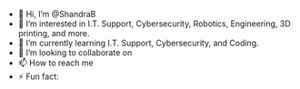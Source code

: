 - 👋 Hi, I’m @ShandraB
- 👀 I’m interested in I.T. Support, Cybersecurity, Robotics, Engineering, 3D printing, and more.
- 🌱 I’m currently learning I.T. Support, Cybersecurity, and Coding.
- 💞️ I’m looking to collaborate on 
- 📫 How to reach me 
- ⚡ Fun fact: 

<!---
ShandraB/ShandraB is a ✨ special ✨ repository because its `README.md` (this file) appears on your GitHub profile.
You can click the Preview link to take a look at your changes.
--->
